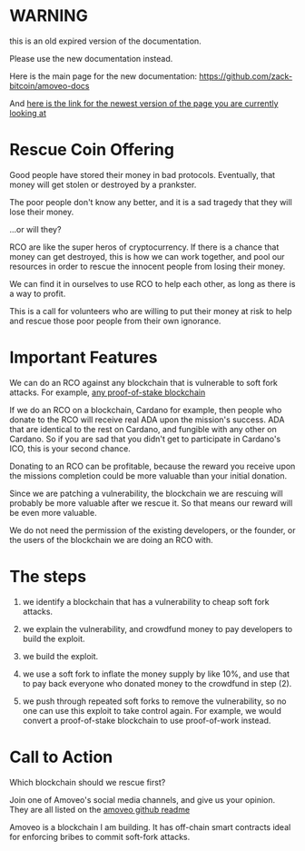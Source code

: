 WARNING
========

this is an old expired version of the documentation.

Please use the new documentation instead. 

Here is the main page for the new documentation: https://github.com/zack-bitcoin/amoveo-docs 

And [here is the link for the newest version of the page you are currently looking at](https://github.com/zack-bitcoin/amoveo-docs/blob/master//other_blockchains/RCO.md)

Rescue Coin Offering
============

Good people have stored their money in bad protocols.
Eventually, that money will get stolen or destroyed by a prankster.

The poor people don't know any better, and it is a sad tragedy that they will lose their money.

...or will they?

RCO are like the super heros of cryptocurrency. If there is a chance that money can get destroyed, this is how we can work together, and pool our resources in order to rescue the innocent people from losing their money.

We can find it in ourselves to use RCO to help each other, as long as there is a way to profit.

This is a call for volunteers who are willing to put their money at risk to help and rescue those poor people from their own ignorance.

Important Features
============

We can do an RCO against any blockchain that is vulnerable to soft fork attacks. For example, [any proof-of-stake blockchain](https://github.com/zack-bitcoin/amoveo/blob/master/docs/other_blockchains/proof_of_stake.md)

If we do an RCO on a blockchain, Cardano for example, then people who donate to the RCO will receive real ADA upon the mission's success. ADA that are identical to the rest on Cardano, and fungible with any other on Cardano. So if you are sad that you didn't get to participate in Cardano's ICO, this is your second chance.

Donating to an RCO can be profitable, because the reward you receive upon the missions completion could be more valuable than your initial donation.

Since we are patching a vulnerability, the blockchain we are rescuing will probably be more valuable after we rescue it. So that means our reward will be even more valuable.

We do not need the permission of the existing developers, or the founder, or the users of the blockchain we are doing an RCO with.

The steps
============

1) we identify a blockchain that has a vulnerability to cheap soft fork attacks.

2) we explain the vulnerability, and crowdfund money to pay developers to build the exploit.

3) we build the exploit.

4) we use a soft fork to inflate the money supply by like 10%, and use that to pay back everyone who donated money to the crowdfund in step (2).

5) we push through repeated soft forks to remove the vulnerability, so no one can use this exploit to take control again. For example, we would convert a proof-of-stake blockchain to use proof-of-work instead.


Call to Action
=========

Which blockchain should we rescue first?

Join one of Amoveo's social media channels, and give us your opinion. They are all listed on the [amoveo github readme](https://github.com/zack-bitcoin/amoveo)

Amoveo is a blockchain I am building. It has off-chain smart contracts ideal for enforcing bribes to commit soft-fork attacks.

